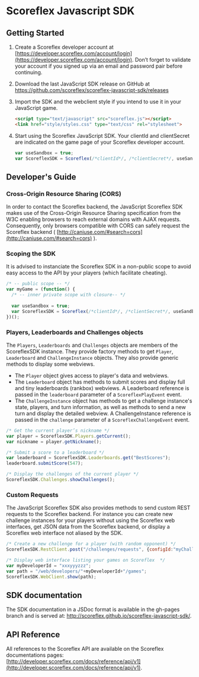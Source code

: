 Scoreflex Javascript SDK
========================

Getting Started
---------------

1. Create a Scoreflex developer account at [https://developer.scoreflex.com/account/login](https://developer.scoreflex.com/account/login). Don’t forget to validate your account if you signed up via an email and password pair before continuing.
2. Download the last JavaScript SDK release on GitHub at https://github.com/scoreflex/scoreflex-javascript-sdk/releases
3. Import the SDK and the webclient style if you intend to use it in your JavaScript game.

    ```html
    <script type="text/javascript" src="scoreflex.js"></script>
    <link href="style/styles.css" type="text/css" rel="stylesheet">
    ```

4. Start using the Scoreflex JavaScript SDK. Your clientId and clientSecret are indicated on the game page of your Scoreflex developer account.

    ```javascript
    var useSandbox = true;
    var ScoreflexSDK = Scoreflex(/*clientId*/, /*clientSecret*/, useSandbox);
    ```

Developer's Guide
-----------------

### Cross-Origin Resource Sharing (CORS) ###

In order to contact the Scoreflex backend, the JavaScript Scoreflex SDK makes use of the Cross-Origin Resource Sharing specification from the W3C enabling browsers to reach external domains with AJAX requests. Consequently, only browsers compatible with CORS can safely request the Scoreflex backend ( [http://caniuse.com/#search=cors](http://caniuse.com/#search=cors) ).

### Scoping the SDK ###

It is advised to instanciate the Scoreflex SDK in a non-public scope to avoid easy access to the API by your players (which facilitate cheating).

```javascript
/* -- public scope -- */
var myGame = (function() {
  /* -- inner private scope with closure-- */
  
  var useSandbox = true;
  var ScoreflexSDK = Scoreflex(/*clientId*/, /*clientSecret*/, useSandbox);
})();
```

### Players, Leaderboards and Challenges objects ###

The `Players`, `Leaderboards` and `Challenges` objects are members of the ScoreflexSDK instance. They provide factory methods to get `Player`, `Leaderboard` and `ChallengeInstance` objects. They also provide generic methods to display some webviews.

* The `Player` object gives access to player's data and webviews.
* The `Leaderboard` object has methods to submit scores and display full and tiny leaderboards (rankbox) webviews. A Leaderboard reference is passed in the `leaderboard` parameter of a `ScoreflexPlayEvent` event.
* The `ChallengeInstance` object has methods to get a challenge instance's state, players, and turn information, as well as methods to send a new turn and display the detailed webview. A ChallengeInstance reference is passed in the `challenge` parameter of a `ScoreflexChallengeEvent` event.

```javascript
/* Get the current player’s nickname */
var player = ScoreflexSDK.Players.getCurrent();
var nickname = player.getNickname();

/* Submit a score to a leaderboard */
var leaderboard = ScoreflexSDK.Leaderboards.get("BestScores");
leaderboard.submitScore(547);

/* Display the challenges of the current player */
ScoreflexSDK.Challenges.showChallenges();
```

### Custom Requests ###
The JavaScript Scoreflex SDK also provides methods to send custom REST requests to the Scoreflex backend. For instance you can create new challenge instances for your players without using the Scoreflex web interfaces, get JSON data from the Scoreflex backend, or display a Scoreflex web interface not aliased by the SDK.

```javascript
/* Create a new challenge for a player (with random opponent) */
ScoreflexSDK.RestClient.post("/challenges/requests", {configId:"myChallengeConfigId"});

/* Display web interface listing your games on Scoreflex  */
var myDeveloperId = "xxxyyyzzz";
var path = "/web/developers/"+myDeveloperId+"/games";
ScoreflexSDK.WebClient.show(path);
```

SDK documentation
-----------------
The SDK documentation in a JSDoc format is available in the gh-pages branch and is served at: http://scoreflex.github.io/scoreflex-javascript-sdk/.

API Reference
-------------
All references to the Scoreflex API are available on the Scoreflex documentations pages: [http://developer.scoreflex.com/docs/reference/api/v1](http://developer.scoreflex.com/docs/reference/api/v1).
